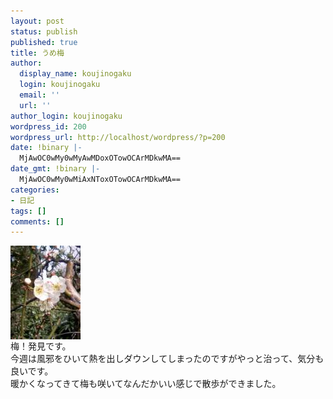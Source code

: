 ```yaml
---
layout: post
status: publish
published: true
title: うめ梅
author:
  display_name: koujinogaku
  login: koujinogaku
  email: ''
  url: ''
author_login: koujinogaku
wordpress_id: 200
wordpress_url: http://localhost/wordpress/?p=200
date: !binary |-
  MjAwOC0wMy0wMyAwMDoxOTowOCArMDkwMA==
date_gmt: !binary |-
  MjAwOC0wMy0wMiAxNToxOTowOCArMDkwMA==
categories:
- 日記
tags: []
comments: []
---
```

<p><a href="/blog/img/20080303001907.jpg"><img src="/blog/img/20080303001907s.jpg" alt="20080303001907" align="left" border="0"></a><br clear="all">梅！発見です。<br />
今週は風邪をひいて熱を出しダウンしてしまったのですがやっと治って、気分も良いです。<br />
暖かくなってきて梅も咲いてなんだかいい感じで散歩ができました。</p>
